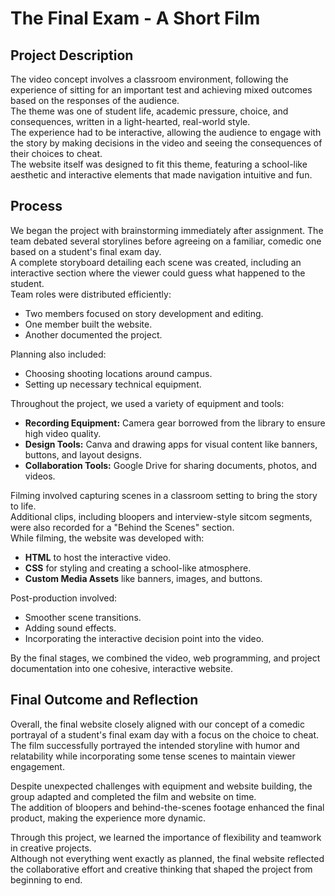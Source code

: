 # The Final Exam - A Short Film

## Project Description
The video concept involves a classroom environment, following the experience of sitting for an important test and achieving mixed outcomes based on the responses of the audience.  
The theme was one of student life, academic pressure, choice, and consequences, written in a light-hearted, real-world style.  
The experience had to be interactive, allowing the audience to engage with the story by making decisions in the video and seeing the consequences of their choices to cheat.  
The website itself was designed to fit this theme, featuring a school-like aesthetic and interactive elements that made navigation intuitive and fun.

## Process
We began the project with brainstorming immediately after assignment. The team debated several storylines before agreeing on a familiar, comedic one based on a student's final exam day.  
A complete storyboard detailing each scene was created, including an interactive section where the viewer could guess what happened to the student.  
Team roles were distributed efficiently:
- Two members focused on story development and editing.
- One member built the website.
- Another documented the project.

Planning also included:
- Choosing shooting locations around campus.
- Setting up necessary technical equipment.

Throughout the project, we used a variety of equipment and tools:
- **Recording Equipment:** Camera gear borrowed from the library to ensure high video quality.
- **Design Tools:** Canva and drawing apps for visual content like banners, buttons, and layout designs.
- **Collaboration Tools:** Google Drive for sharing documents, photos, and videos.

Filming involved capturing scenes in a classroom setting to bring the story to life.  
Additional clips, including bloopers and interview-style sitcom segments, were also recorded for a "Behind the Scenes" section.  
While filming, the website was developed with:
- **HTML** to host the interactive video.
- **CSS** for styling and creating a school-like atmosphere.
- **Custom Media Assets** like banners, images, and buttons.

Post-production involved:
- Smoother scene transitions.
- Adding sound effects.
- Incorporating the interactive decision point into the video.

By the final stages, we combined the video, web programming, and project documentation into one cohesive, interactive website.

## Final Outcome and Reflection
Overall, the final website closely aligned with our concept of a comedic portrayal of a student's final exam day with a focus on the choice to cheat.  
The film successfully portrayed the intended storyline with humor and relatability while incorporating some tense scenes to maintain viewer engagement.

Despite unexpected challenges with equipment and website building, the group adapted and completed the film and website on time.  
The addition of bloopers and behind-the-scenes footage enhanced the final product, making the experience more dynamic.

Through this project, we learned the importance of flexibility and teamwork in creative projects.  
Although not everything went exactly as planned, the final website reflected the collaborative effort and creative thinking that shaped the project from beginning to end.
